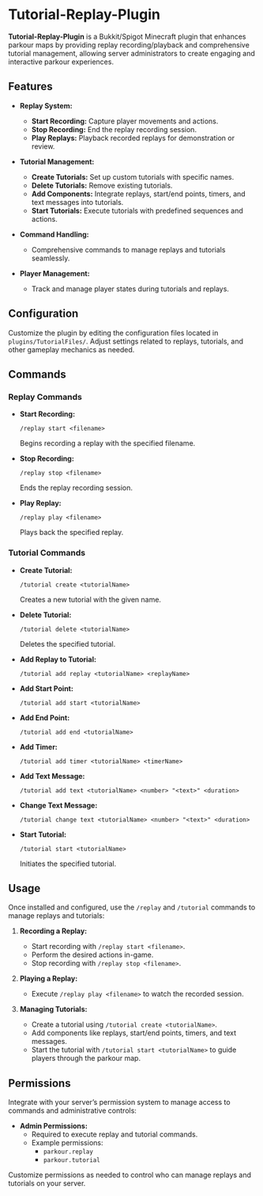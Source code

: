 #  Tutorial-Replay-Plugin

**Tutorial-Replay-Plugin** is a Bukkit/Spigot Minecraft plugin that enhances parkour maps by providing replay recording/playback and comprehensive tutorial management, allowing server administrators to create engaging and interactive parkour experiences.

## Features

- **Replay System:**
  - **Start Recording:** Capture player movements and actions.
  - **Stop Recording:** End the replay recording session.
  - **Play Replays:** Playback recorded replays for demonstration or review.

- **Tutorial Management:**
  - **Create Tutorials:** Set up custom tutorials with specific names.
  - **Delete Tutorials:** Remove existing tutorials.
  - **Add Components:** Integrate replays, start/end points, timers, and text messages into tutorials.
  - **Start Tutorials:** Execute tutorials with predefined sequences and actions.

- **Command Handling:**
  - Comprehensive commands to manage replays and tutorials seamlessly.

- **Player Management:**
  - Track and manage player states during tutorials and replays.

## Configuration

Customize the plugin by editing the configuration files located in `plugins/TutorialFiles/`. Adjust settings related to replays, tutorials, and other gameplay mechanics as needed.

## Commands

### Replay Commands

- **Start Recording:**
  ```
  /replay start <filename>
  ```
  Begins recording a replay with the specified filename.

- **Stop Recording:**
  ```
  /replay stop <filename>
  ```
  Ends the replay recording session.

- **Play Replay:**
  ```
  /replay play <filename>
  ```
  Plays back the specified replay.

### Tutorial Commands

- **Create Tutorial:**
  ```
  /tutorial create <tutorialName>
  ```
  Creates a new tutorial with the given name.

- **Delete Tutorial:**
  ```
  /tutorial delete <tutorialName>
  ```
  Deletes the specified tutorial.

- **Add Replay to Tutorial:**
  ```
  /tutorial add replay <tutorialName> <replayName>
  ```

- **Add Start Point:**
  ```
  /tutorial add start <tutorialName>
  ```

- **Add End Point:**
  ```
  /tutorial add end <tutorialName>
  ```

- **Add Timer:**
  ```
  /tutorial add timer <tutorialName> <timerName>
  ```

- **Add Text Message:**
  ```
  /tutorial add text <tutorialName> <number> "<text>" <duration>
  ```

- **Change Text Message:**
  ```
  /tutorial change text <tutorialName> <number> "<text>" <duration>
  ```

- **Start Tutorial:**
  ```
  /tutorial start <tutorialName>
  ```
  Initiates the specified tutorial.

## Usage

Once installed and configured, use the `/replay` and `/tutorial` commands to manage replays and tutorials:

1. **Recording a Replay:**
   - Start recording with `/replay start <filename>`.
   - Perform the desired actions in-game.
   - Stop recording with `/replay stop <filename>`.

2. **Playing a Replay:**
   - Execute `/replay play <filename>` to watch the recorded session.

3. **Managing Tutorials:**
   - Create a tutorial using `/tutorial create <tutorialName>`.
   - Add components like replays, start/end points, timers, and text messages.
   - Start the tutorial with `/tutorial start <tutorialName>` to guide players through the parkour map.

## Permissions

Integrate with your server’s permission system to manage access to commands and administrative controls:

- **Admin Permissions:**
  - Required to execute replay and tutorial commands.
  - Example permissions:
    - `parkour.replay`
    - `parkour.tutorial`

Customize permissions as needed to control who can manage replays and tutorials on your server.
